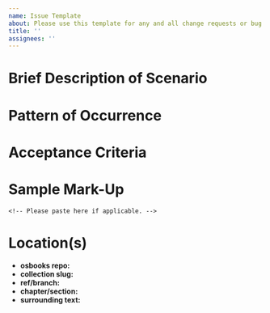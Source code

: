 ```yaml
---
name: Issue Template
about: Please use this template for any and all change requests or bug issues.
title: ''
assignees: ''
---
```


<!-- Please add the book labels and the title of the book in the title of this issue.  -->

# Brief Description of Scenario
<!-- Please give an overview of the issue, and include screenshots if available -->

# Pattern of Occurrence 
<!-- Does this happen for every instance? Is there a discernable pattern of occurrences? Please describe below. -->

# Acceptance Criteria

# Sample Mark-Up
```
<!-- Please paste here if applicable. -->
```

# Location(s)
- **osbooks repo:** 
- **collection slug:**
- **ref/branch:**
- **chapter/section:** 
- **surrounding text:** 


